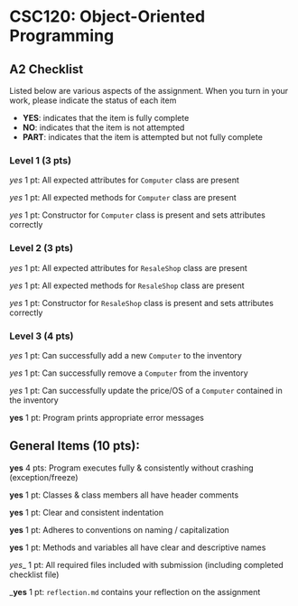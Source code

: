 # CSC120: Object-Oriented Programming
## A2 Checklist

Listed below are various aspects of the assignment.  When you turn in your work, please indicate the status of each item

- **YES**: indicates that the item is fully complete
- **NO**: indicates that the item is not attempted
- **PART**: indicates that the item is attempted but not fully complete

### Level 1 (3 pts)

_yes_ 1 pt: All expected attributes for `Computer` class are present

_yes_ 1 pt: All expected methods for `Computer` class are present

_yes_ 1 pt: Constructor for `Computer` class is present and sets attributes correctly

### Level 2 (3 pts)

_yes_ 1 pt: All expected attributes for `ResaleShop` class are present

_yes_ 1 pt: All expected methods for `ResaleShop` class are present

_yes_ 1 pt: Constructor for `ResaleShop` class is present and sets attributes correctly

### Level 3 (4 pts)

_yes_ 1 pt: Can successfully add a new `Computer` to the inventory

_yes_ 1 pt: Can successfully remove a `Computer` from the inventory

_yes_ 1 pt: Can successfully update the price/OS of a `Computer` contained in the inventory

__yes__ 1 pt: Program prints appropriate error messages

## General Items (10 pts):

__yes__ 4 pts: Program executes fully & consistently without crashing (exception/freeze)

__yes__ 1 pt: Classes & class members all have header comments

__yes__ 1 pt: Clear and consistent indentation

__yes__ 1 pt: Adheres to conventions on naming / capitalization

__yes__ 1 pt: Methods and variables all have clear and descriptive names

_yes__ 1 pt: All required files included with submission (including completed checklist file)

___yes__ 1 pt: `reflection.md` contains your reflection on the assignment
